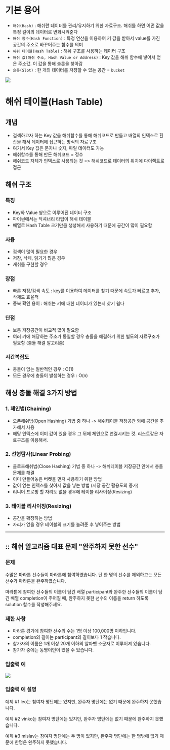 # 기본 용어
- `해쉬(Hash)` : 해쉬란 데이터를 관리/유지하기 위한 자료구조. 해쉬를 하면 어떤 값을 특정 길이의 데이터로 변화시켜준다
- `해쉬 함수(Hash Function)` : 특정 연산을 이용하여 키 값을 받아서 value를 가진 공간의 주소로 바꾸어주는 함수를 의미
- `해쉬 테이블(Hash Table)` : 해쉬 구조를 사용하는 데이터 구조
- `해쉬 값(해쉬 주소, Hash Value or Address)` : Key 값을 해쉬 함수에 넣어서 얻은 주소값. 이 값을 통해 슬롯을 찾아감
- `슬롯(Slot)` : 한 개의 데이터를 저장할 수 있는 공간 = `bucket`



![](https://images.velog.io/images/maxkmh/post/ed40d08c-c899-4196-bf84-2d93ba8bc9a3/image.png)


# 해쉬 테이블(Hash Table)
## 개념
- 검색하고자 하는 Key 값을 해쉬함수를 통해 해쉬코드로 만들고 배열의 인덱스로 환산을 해서 데이터에 접근하는 방식의 자료구조
- 여기서 Key 값은 문자나 숫자, 파일 데이터도 가능
- 해쉬함수를 통해 만든 해쉬코드 = 정수
- 해쉬코드 자체가 인덱스로 사용되는 것 => 해쉬코드로 데이터의 위치에 다이렉트로 접근  




## 해쉬 구조 
### 특징
- Key와 Value 쌍으로 이루어진 데이터 구조 
- 파이썬에서는 딕셔너리 타입이 해쉬 테이블
- 배열로 Hash Table 크기만큼 생성해서 사용하기 때문에 공간이 많이 필요함

### 사용
- 검색이 많이 필요한 경우
- 저장, 삭제, 읽기가 많은 경우
- 캐쉬를 구현할 경우

### 장점
- 빠른 저장/검색 속도 : key를 이용하여 데이터를 찾기 때문에 속도가 빠르고 추가, 삭제도 효율적
- 중복 확인 용이 : 해쉬는 키에 대한 데이터가 있는지 찾기 쉽다

### 단점
- 보통 저장공간이 비교적 많이 필요함
- 여러 키에 해당하는 주소가 동일할 경우 충돌을 해결하기 위한 별도의 자료구조가 필요함 (충돌 해결 알고리즘)

### 시간복잡도
- 충돌이 없는 일반적인 경우 : O(1)
- 모든 경우에 충돌이 발생하는 경우 : O(n)

## 해싱 충돌 해결 3가지 방법
### 1. 체인법(Chaining)
- 오픈해쉬법(Open Hashing) 기법 중 하나 -> 해쉬테이블 저장공간 외에 공간을 추가해서 사용
- 해당 인덱스에 이미 값이 있을 경우 그 뒤에 체인으로 연결시키는 것. 리스트같은 자료구조를 이용해서.

### 2. 선형탐사(Linear Probing)
- 클로즈해쉬법(Close Hashing) 기법 중 하나 -> 해쉬테이블 저장공간 안에서 충돌문제를 해결
- 이미 만들어놓은 버켓을 먼저 사용하기 위한 방법
- 값이 없는 인덱스를 찾아서 값을 넣는 방법 (저장 공간 활용도의 증가)
- 리니어 프로빙 할 자리도 없을 경우에 테이블 리사이징(Resizing)

### 3. 테이블 리사이징(Resizing)
- 공간을 확장하는 방법
- 자리가 없을 경우 테이블의 크기를 늘려준 후 넣어주는 방법

---

## :: 해쉬 알고리즘 대표 문제 "완주하지 못한 선수"
### 문제
수많은 마라톤 선수들이 마라톤에 참여하였습니다. 단 한 명의 선수를 제외하고는 모든 선수가 마라톤을 완주하였습니다.

마라톤에 참여한 선수들의 이름이 담긴 배열 participant와 완주한 선수들의 이름이 담긴 배열 completion이 주어질 때, 완주하지 못한 선수의 이름을 return 하도록 solution 함수를 작성해주세요.

### 제한 사항
- 마라톤 경기에 참여한 선수의 수는 1명 이상 100,000명 이하입니다.
- completion의 길이는 participant의 길이보다 1 작습니다.
- 참가자의 이름은 1개 이상 20개 이하의 알파벳 소문자로 이루어져 있습니다.
- 참가자 중에는 동명이인이 있을 수 있습니다.

### 입출력 예
![](https://images.velog.io/images/maxkmh/post/658c3c60-e796-4dfa-9f41-f3af972b055c/%E1%84%89%E1%85%B3%E1%84%8F%E1%85%B3%E1%84%85%E1%85%B5%E1%86%AB%E1%84%89%E1%85%A3%E1%86%BA%202021-12-07%20%E1%84%8B%E1%85%A9%E1%84%92%E1%85%AE%201.24.45.png)


### 입출력 예 설명

예제 #1
leo는 참여자 명단에는 있지만, 완주자 명단에는 없기 때문에 완주하지 못했습니다.

예제 #2
vinko는 참여자 명단에는 있지만, 완주자 명단에는 없기 때문에 완주하지 못했습니다.

예제 #3
mislav는 참여자 명단에는 두 명이 있지만, 완주자 명단에는 한 명밖에 없기 때문에 한명은 완주하지 못했습니다.
